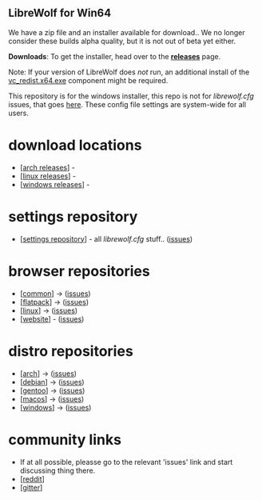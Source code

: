 LibreWolf for Win64
-------------------

We have a zip file and an installer available for download.. We no longer consider these builds alpha quality, but it is not out of beta yet either.

**Downloads**: To get the installer, head over to the **[releases](https://gitlab.com/librewolf-community/browser/windows/-/releases)** page.

Note: If your version of LibreWolf does _not_ run, an additional install of the [vc_redist.x64.exe](https://aka.ms/vs/16/release/VC_redist.x64.exe) component might be required.

This repository is for the windows installer, this repo is not for _librewolf.cfg_ issues, that goes [here](https://gitlab.com/librewolf-community/settings). These config file settings are system-wide for all users.

# download locations

* [[arch releases](https://gitlab.com/librewolf-community/browser/arch/-/releases)] - 
* [[linux releases](https://gitlab.com/librewolf-community/browser/linux/-/releases)] - 
* [[windows releases](https://gitlab.com/librewolf-community/browser/windows/-/releases)] -

# settings repository

* [[settings repository](https://gitlab.com/librewolf-community/settings)] - all _librewolf.cfg_ stuff.. ([issues](https://gitlab.com/librewolf-community/settings/-/issues))

# browser repositories

* [[common](https://gitlab.com/librewolf-community/browser/commons)] -> ([issues](https://gitlab.com/librewolf-community/browser/common/-/issues))
* [[flatpack](https://gitlab.com/librewolf-community/browser/flatpak)] -> ([issues](https://gitlab.com/librewolf-community/browser/flatpak/-/issues))
* [[linux](https://gitlab.com/librewolf-community/browser/linux)] -> ([issues](https://gitlab.com/librewolf-community/browser/linux/-/issues))
* [[website](https://gitlab.com/librewolf-community/librewolf-community.gitlab.io)] - ([issues](https://gitlab.com/librewolf-community/librewolf-community.gitlab.io/-/issues))

# distro repositories

* [[arch](https://gitlab.com/librewolf-community/browser/arch)] -> ([issues](https://gitlab.com/librewolf-community/browser/arch/-/issues))
* [[debian](https://gitlab.com/librewolf-community/browser/debian)] -> ([issues](https://gitlab.com/librewolf-community/browser/debian/-/issues))
* [[gentoo](https://gitlab.com/librewolf-community/browser/gentoo)] -> ([issues](https://gitlab.com/librewolf-community/browser/gentoo/-/issues))
* [[macos](https://gitlab.com/librewolf-community/browser/macos)] -> ([issues](https://gitlab.com/librewolf-community/browser/macos/-/issues))
* [[windows](https://gitlab.com/librewolf-community/browser/windows)] -> ([issues](https://gitlab.com/librewolf-community/browser/windows/-/issues))

# community links

* If at all possible, pleasse go to the relevant 'issues' link and start discussing thing there.
* [[reddit](https://www.reddit.com/r/LibreWolf/)]
* [[gitter](https://gitter.im/librewolf-community/librewolf)]
